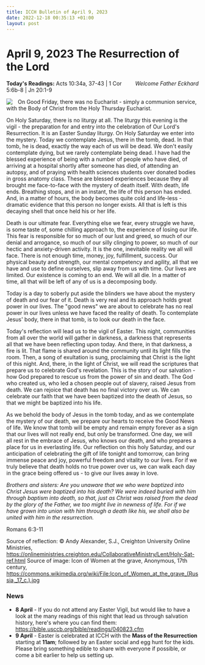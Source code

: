 ```yaml
---
title: ICCH Bulletin of April 9, 2023
date: 2022-12-18 00:35:13 +01:00
layout: post
---
```


# April 9, 2023 The Resurrection of the Lord 
<span style="float: right"><em>Welcome Father Eckhard</em></span>
**Today's Readings:** Acts 10:34a, 37-43 | 1 Cor 5:6b-8 | Jn 20:1-9


<img style="float: left; margin-right: 1em;" src="https://upload.wikimedia.org/wikipedia/commons/d/d5/Icon_of_Women_at_the_grave_%28Russia%2C_17_c.%29.jpg">

On Good Friday, there was no Eucharist - simply a communion service, with the Body of Christ from the Holy Thursday Eucharist. 

On Holy Saturday, there is no liturgy at all.  The liturgy this evening is the vigil - the preparation for and entry into the celebration of Our Lord's Resurrection.  It is an Easter Sunday liturgy. On Holy Saturday we enter into the mystery.  Today we contemplate Jesus, there in the tomb, dead.  In that tomb, he is dead, exactly the way each of us will be dead.  We don't easily contemplate dying, but we rarely contemplate being dead.  I have had the blessed experience of being with a number of people who have died, of arriving at a hospital shortly after someone has died, of attending an autopsy, and of praying with health sciences students over donated bodies in gross anatomy class.  These are blessed experiences because they all brought me face-to-face with the mystery of death itself.  With death, life ends.  Breathing stops, and in an instant, the life of this person has ended.  And, in a matter of hours, the body becomes quite cold and life-less - dramatic evidence that this person no longer exists.  All that is left is this decaying shell that once held his or her life. 

Death is our ultimate fear.  Everything else we fear, every struggle we have, is some taste of, some chilling approach to, the experience of losing our life.  This fear is responsible for so much of our lust and greed, so much of our denial and arrogance, so much of our silly clinging to power, so much of our hectic and anxiety-driven activity.  It is the one, inevitable reality we all will face.  There is not enough time, money, joy, fulfillment, success.  Our physical beauty and strength, our mental competency and agility, all that we have and use to define ourselves, slip away from us with time.  Our lives are limited.  Our existence is coming to an end.  We will all die.  In a matter of time, all that will be left of any of us is a decomposing body.

Today is a day to soberly put aside the blinders we have about the mystery of death and our fear of it.  Death is very real and its approach holds great power in our lives.  The "good news" we are about to celebrate has no real power in our lives unless we have faced the reality of death.  To contemplate Jesus' body, there in that tomb, is to look our death in the face.

Today's reflection will lead us to the vigil of Easter.  This night, communities from all over the world will gather in darkness, a darkness that represents all that we have been reflecting upon today.  And there, in that darkness, a fire is lit.  That flame is shared around the community until its light fills the room.  Then, a song of exultation is sung, proclaiming that Christ is the light of this night.  And, there, in the light of Christ, we will read the scriptures that prepare us to celebrate God's revelation.  This is the story of our salvation - how God prepared to rescue us from the power of sin and death.  The God who created us, who led a chosen people out of slavery, raised Jesus from death.  We can rejoice that death has no final victory over us.  We can celebrate our faith that we have been baptized into the death of Jesus, so that we might be baptized into his life.

As we behold the body of Jesus in the tomb today, and as we contemplate the mystery of our death, we prepare our hearts to receive the Good News of life.  We know that tomb will be empty and remain empty forever as a sign that our lives will not really end, but only be transformed.  One day, we will all rest in the embrace of Jesus, who knows our death, and who prepares a place for us in everlasting life.  Our reflection on this holy Saturday, and our anticipation of celebrating the gift of life tonight and tomorrow, can bring immense peace and joy, powerful freedom and vitality to our lives.  For if we truly believe that death holds no true power over us, we can walk each day in the grace being offered us - to give our lives away in love.

*Brothers and sisters: 
Are you unaware that we who were baptized into Christ Jesus 
were baptized into his death? 
We were indeed buried with him through baptism into death, 
so that, just as Christ was raised from the dead by the glory of the Father, 
we too might live in newness of life. For if we have grown into union with him 
through a death like his, 
we shall also be united with him in the resurrection.*

Romans 6:3-11 

Source of reflection: © Andy Alexander, S.J., Creighton University Online Ministries, https://onlineministries.creighton.edu/CollaborativeMinistry/Lent/Holy-Sat-ref.html
Source of image: Icon of Women at the grave, Anonymous, 17th century, https://commons.wikimedia.org/wiki/File:Icon_of_Women_at_the_grave_(Russia,_17_c.).jpg


### News 

* **8 April** - If you do not attend any Easter Vigil, but would like to have a look at the many readings of this night that lead us through salvation history, here's where you can find them: https://bible.usccb.org/bible/readings/040823.cfm
* **9 April** - Easter is celebrated at ICCH with the **Mass of the Resurrection** starting at **11am**; followed by an Easter social and egg hunt for the kids. Please bring something edible to share with everyone if possible, or come a bit earlier to help us setting up. 
